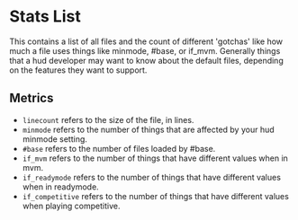 # Stats List

This contains a list of all files and the count of different 'gotchas' like how much a file uses things like minmode, #base, or if_mvm. Generally things that a hud developer may want to know about the default files, depending on the features they want to support.

## Metrics

* `linecount` refers to the size of the file, in lines.
* `minmode` refers to the number of things that are affected by your hud minmode setting.
* `#base` refers to the number of files loaded by #base.
* `if_mvm` refers to the number of things that have different values when in mvm.
* `if_readymode` refers to the number of things that have different values when in readymode.
* `if_competitive` refers to the number of things that have different values when playing competitive.

